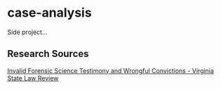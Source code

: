 # case-analysis  
Side project...
## Research Sources  
[Invalid Forensic Science Testimony and Wrongful Convictions - Virginia State Law Review](http://www.virginialawreview.org/sites/virginialawreview.org/files/1-2.pdf)
